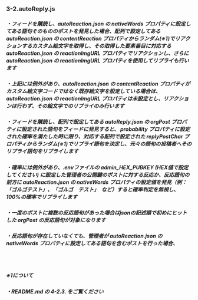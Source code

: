 ### 3-2.autoReply.js


##### ・フィードを購読し、autoReaction.json の nativeWords プロパティに設定してある語句そのもののポストを発見した場合、配列で設定してある autoReaction.json の contentReaction プロパティからランダム(※1)でリアクションするカスタム絵文字を取得し、その取得した要素番目に対応する autoReaction.json の reactionImgURL プロパティでリアクションし、さらに autoReaction.json の reactionImgURL プロパティを使用してリプライも行います
##### ・上記には例外があり、autoReaction.json の contentReaction プロパティがカスタム絵文字コードではなく既存絵文字を設定している場合は、autoReaction.json の reactionImgURL プロパティは未設定とし、リアクションは行わず、その絵文字でのリプライのみ行います
##### 

##### ・フィードを購読し、配列で設定してある autoReply.json の orgPost プロパティに設定された語句をフィードに発見すると、 probability プロパティに設定された確率を満たした時に限り、対応する配列で設定された replyPostChar プロパティからランダム(※1)でリプライ語句を決定し、元々の語句の投稿者へそのリプライ語句をリプライします

##### ・確率には例外があり、.envファイルの admin_HEX_PUBKEY (HEX値で設定してください) に設定した管理者の公開鍵のポストに対する反応か、反応語句の前方に autoReaction.json の nativeWords プロパティの設定値を発見（例：「ゴルゴテスト」、「ゴルゴ　テスト」　など）すると確率判定を無視し、100%の確率でリプライします
##### ・一度のポストに複数の反応語句があった場合はjsonの記述順で初めにヒットした orgPost の反応語句が対象になります

##### ・反応語句が存在していなくても、管理者が autoReaction.json の nativeWords プロパティに設定してある語句を含むポストを行った場合、

### 　
##### ※1について
##### ・README.md の 4-2.3. をご覧ください
